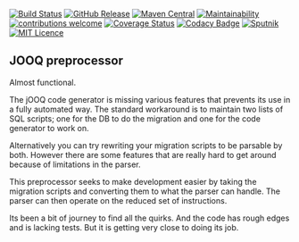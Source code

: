 
[![Build Status](https://travis-ci.org/codemonstur/jooqpreprocessor.svg?branch=master)](https://travis-ci.org/codemonstur/jooqpreprocessor)
[![GitHub Release](https://img.shields.io/github/release/codemonstur/jooqpreprocessor.svg)](https://github.com/codemonstur/jooqpreprocessor/releases) 
[![Maven Central](https://maven-badges.herokuapp.com/maven-central/com.github.codemonstur/jooqpreprocessor/badge.svg)](http://mvnrepository.com/artifact/com.github.codemonstur/jooqpreprocessor)
[![Maintainability](https://api.codeclimate.com/v1/badges/1d01c5c6574dcbd6c359/maintainability)](https://codeclimate.com/github/codemonstur/jooqpreprocessor/maintainability)
[![contributions welcome](https://img.shields.io/badge/contributions-welcome-brightgreen.svg?style=flat)](https://github.com/dwyl/esta/issues)
[![Coverage Status](https://coveralls.io/repos/github/codemonstur/jooqpreprocessor/badge.svg?branch=master)](https://coveralls.io/github/codemonstur/jooqpreprocessor?branch=master)
[![Codacy Badge](https://api.codacy.com/project/badge/Grade/d51906afb14344b781ac90e3ae6f598c)](https://www.codacy.com/manual/codemonstur/jooqpreprocessor)
[![Sputnik](https://sputnik.ci/conf/badge)](https://sputnik.ci/app#/builds/codemonstur/jooqpreprocessor)
[![MIT Licence](https://badges.frapsoft.com/os/mit/mit.svg?v=103)](https://opensource.org/licenses/mit-license.php)

## JOOQ preprocessor

Almost functional.

The jOOQ code generator is missing various features that prevents its use in a fully automated way.
The standard workaround is to maintain two lists of SQL scripts; one for the DB to do the migration and one for the code generator to work on.

Alternatively you can try rewriting your migration scripts to be parsable by both.
However there are some features that are really hard to get around because of limitations in the parser.

This preprocessor seeks to make development easier by taking the migration scripts and converting them to what the parser can handle.
The parser can then operate on the reduced set of instructions.

Its been a bit of journey to find all the quirks.
And the code has rough edges and is lacking tests.
But it is getting very close to doing its job.